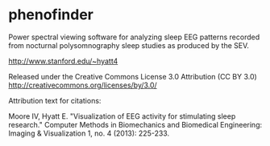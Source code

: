 phenofinder
=======

Power spectral viewing software for analyzing sleep EEG patterns recorded from nocturnal polysomnography sleep studies as produced by the SEV.

http://www.stanford.edu/~hyatt4

Released under the Creative Commons License 3.0 Attribution (CC BY 3.0)
http://creativecommons.org/licenses/by/3.0/

Attribution text for citations:

Moore IV, Hyatt E. "Visualization of EEG activity for stimulating sleep research." Computer Methods in Biomechanics and Biomedical Engineering: Imaging & Visualization 1, no. 4 (2013): 225-233.

